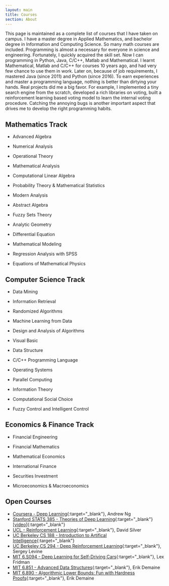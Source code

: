 ```yaml
---
layout: main
title: Courses
section: About 
---
```


This page is maintained as a complete list of courses that I have taken on campus. 
I have a master degree in Applied Mathematics, 
and bachelor degree in Information and Computing Science. So many math courses are included. 
Programming is almost a necessary for everyone in science and engineering. 
Fortunately, I quickly acquired the skill set. Now I can programming in
Python, Java, C/C++, Matlab and Mathematical. I learnt Mathematical, Matlab and C/C++
for courses 10 years ago, and had very few chance to use them in work. 
Later on, because of job requirements, I mastered Java (since 2011) and Python (since 2016).
To earn experiences and master a programming language, nothing is better than dirtying your hands.
Real projects did me a big favor. For example, I implemented a tiny search engine from the scratch, 
developed a rich libraries on voting, built a reinforcement learning based voting model to 
learn the internal voting procedure. Catching the annoying bugs is another important aspect
that drives me to develop the right programming habits.

Mathematics Track
-----
- Advanced Algebra
- Numerical Analysis
- Operational Theory
- Mathematical Analysis
- Computational Linear Algebra
- Probability Theory & Mathematical Statistics

- Modern Analysis
- Abstract Algebra
- Fuzzy Sets Theory
- Analytic Geometry
- Differential Equation
- Mathematical Modeling
- Regression Analysis with SPSS
- Equations of Mathematical Physics

Computer Science Track
------------
- Data Mining
- Information Retrieval
- Randomized Algorithms
- Machine Learning from Data
- Design and Analysis of Algorithms

- Visual Basic
- Data Structure
- C/C++ Programming Language

- Operating Systems
- Parallel Computing
- Information Theory

- Computational Social Choice
- Fuzzy Control and Intelligent Control

Economics & Finance Track
---------------------
- Financial Engineering
- Financial Mathematics
- Mathematical Economics

- International Finance
- Securities Investment
- Microeconomics & Macroeconomics

Open Courses
------------
- [Coursera - Deep Learning](https://www.deeplearning.ai/){:target="_blank"}, Andrew Ng
- [Stanford STATS 385 - Theories of Deep Learning](https://stats385.github.io/){:target="_blank"} [[video]](https://www.researchgate.net/project/Theories-of-Deep-Learning){:target="_blank"}
- [UCL - Reinforcement Learning](http://www0.cs.ucl.ac.uk/staff/d.silver/web/Teaching.html){:target="_blank"}, David Silver
- [UC Berkeley CS 188 - Introduction to Artifical Intelligence](http://ai.berkeley.edu/home.html){:target="_blank"}
- [UC Berkeley CS 294 - Deep Reinforcement Learning](http://rll.berkeley.edu/deeprlcourse/){:target="_blank"}, Sergey Levine
- [MIT 6.S094 - Deep Learning for Self-Driving Cars](http://selfdrivingcars.mit.edu/){:target="_blank"}, Lex Fridman
- [MIT 6.851 - Advanced Data Structures](https://ocw.mit.edu/courses/electrical-engineering-and-computer-science/6-851-advanced-data-structures-spring-2012/){:target="_blank"}, Erik Demaine
- [MIT 6.890 - Algorithmic Lower Bounds: Fun with Hardness Proofs](https://ocw.mit.edu/courses/electrical-engineering-and-computer-science/6-890-algorithmic-lower-bounds-fun-with-hardness-proofs-fall-2014/lecture-videos/){:target="_blank"}, Erik Demaine


